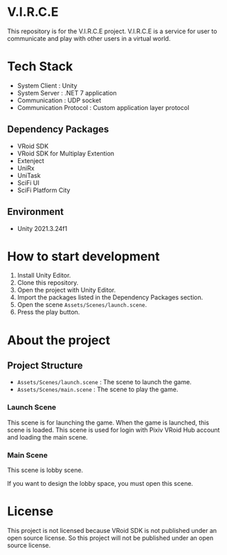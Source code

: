 ﻿# V.I.R.C.E
This repository is for the V.I.R.C.E project.
V.I.R.C.E is a service for user to communicate and play with other users in a virtual world.

# Tech Stack
- System Client : Unity
- System Server : .NET 7 application
- Communication : UDP socket
- Communication Protocol : Custom application layer protocol

## Dependency Packages
- VRoid SDK
- VRoid SDK for Multiplay Extention
- Extenject
- UniRx
- UniTask
- SciFi UI
- SciFi Platform City

## Environment
- Unity 2021.3.24f1

# How to start development
1. Install Unity Editor.
2. Clone this repository.
3. Open the project with Unity Editor.
4. Import the packages listed in the Dependency Packages section.
5. Open the scene `Assets/Scenes/launch.scene`.
6. Press the play button.

# About the project
## Project Structure
- `Assets/Scenes/launch.scene` : The scene to launch the game.
- `Assets/Scenes/main.scene` : The scene to play the game.

### Launch Scene
This scene is for launching the game.
When the game is launched, this scene is loaded.
This scene is used for login with Pixiv VRoid Hub account and loading the main scene.

### Main Scene
This scene is lobby scene.

If you want to design the lobby space, you must open this scene.

# License
This project is not licensed because VRoid SDK is not published under an open source license.
So this project will not be published under an open source license.
